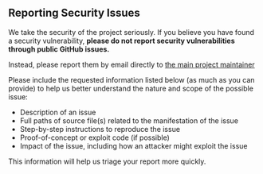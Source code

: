 ## Reporting Security Issues

We take the security of the project seriously. If you believe you have found a security vulnerability, **please do not report security vulnerabilities through public GitHub issues.**

Instead, please report them by email directly to [the main project maintainer](mailto:dimazuien@gmail.com)

Please include the requested information listed below (as much as you can provide) to help us better understand the nature and scope of the possible issue:

  * Description of an issue
  * Full paths of source file(s) related to the manifestation of the issue
  * Step-by-step instructions to reproduce the issue
  * Proof-of-concept or exploit code (if possible)
  * Impact of the issue, including how an attacker might exploit the issue

This information will help us triage your report more quickly.
